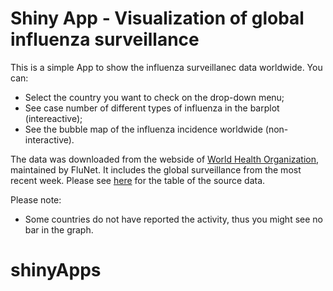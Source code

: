 # Shiny App - Visualization of global influenza surveillance

This is a simple App to show the influenza surveillanec data worldwide. You can:

  - Select the country you want to check on the drop-down menu;
  - See case number of different types of influenza in the barplot (intereactive);
  - See the bubble map of the influenza incidence worldwide (non-interactive). 



The data was downloaded from the webside of [World Health Organization][df1], maintained by FluNet. It includes the global surveillance from the most recent week. Please see [here][df2] for the table of the source data.

Please note:

  - Some countries do not have reported the activity, thus you might see no bar in the graph.





   [df1]: <http://www.who.int/en/>
   [df2]: <http://gamapserver.who.int/gareports/Default.aspx?ReportNo=2>
  # shinyApps
